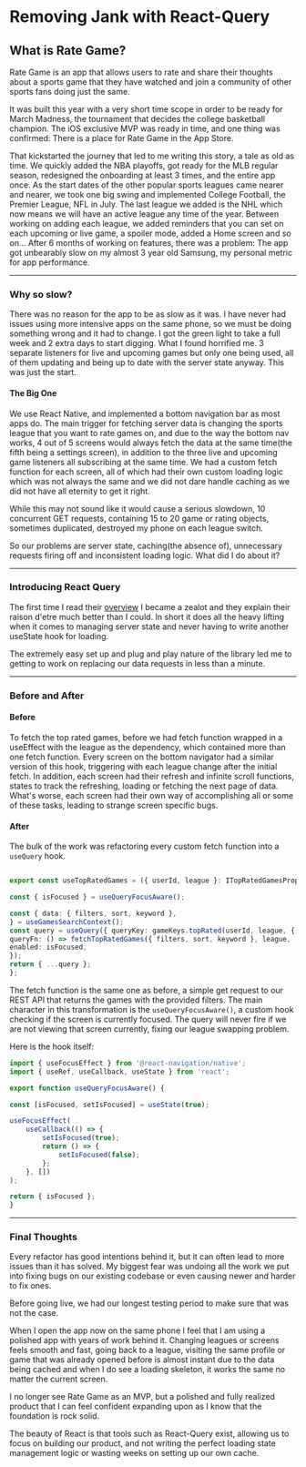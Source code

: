 # Removing Jank with React-Query

## **What is Rate Game?**

Rate Game is an app that allows users to rate and share their thoughts about a sports game that they have watched and join a community of other sports fans doing just the same.

It was built this year with a very short time scope in order to be ready for March Madness, the tournament that decides the college basketball champion. The iOS exclusive MVP was ready in time, and one thing was confirmed: There is a place for Rate Game in the App Store.

That kickstarted the journey that led to me writing this story, a tale as old as time. We quickly added the NBA playoffs, got ready for the MLB regular season, redesigned the onboarding at least 3 times, and the entire app once.
As the start dates of the other popular sports leagues came nearer and nearer, we took one big swing and implemented College Football, the Premier League, NFL in July. The last league we added is the NHL which  now means we will have an active league any time of the year.
Between working on adding each league, we added reminders that you can set on each upcoming or live game, a spoiler mode, added a Home screen and so on...
After 6 months of working on features, there was a problem: The app got unbearably slow on my almost 3 year old Samsung, my personal metric for app performance.

---

### **Why so slow?**

There was no reason for the app to be as slow as it was. I have never had issues using more intensive apps on the same phone, so we must be doing something wrong and it had to change.
I got the green light to take a full week and 2 extra days to start digging. What I found horrified me. 3 separate listeners for live and upcoming games but only one being used, all of them updating and being up to date with the server state anyway. This was just the start.

#### **The Big One**

We use React Native, and implemented a bottom navigation bar as most apps do. The main trigger for fetching server data is changing the sports league that you want to rate games on, and due to the way the bottom nav works, 4 out of 5 screens would always fetch the data at the same time(the fifth being a settings screen), in addition to the three live and upcoming game listeners all subscribing at the same time.
We had a custom fetch function for each screen, all of which had their own custom loading logic which was not always the same and we did not dare handle caching as we did not have all eternity to get it right.

While this may not sound like it would cause a serious slowdown, 10 concurrent GET requests, containing 15 to 20 game or rating objects, sometimes duplicated, destroyed my phone on each league switch.

So our problems are server state, caching(the absence of), unnecessary requests firing off and inconsistent loading logic.
What did I do about it?

---

### **Introducing React Query**

The first time I read their [overview](https://tanstack.com/query/latest/docs/framework/react/overview) I became a zealot and they explain their raison d'etre much better than I could. In short it does all the heavy lifting when it comes to managing server state and never having to write another useState hook for loading.

The extremely easy set up and plug and play nature of the library led me to getting to work on replacing our data requests in less than a minute.

---

### **Before and After**

#### **Before**

To fetch the top rated games, before we had fetch function wrapped in a useEffect with the league as the dependency, which contained more than one fetch function. Every screen on the bottom navigator had a similar version of this hook, triggering with each league change after the initial fetch.
In addition, each screen had their refresh and infinite scroll functions, states to track the refreshing, loading or fetching the next page of data. What's worse, each screen had their own way of accomplishing all or some of these tasks, leading to strange screen specific bugs.

#### **After**

The bulk of the work was refactoring every custom fetch function into a `useQuery` hook.

```typescript

export const useTopRatedGames = ({ userId, league }: ITopRatedGamesProps) => {

const { isFocused } = useQueryFocusAware();

const { data: { filters, sort, keyword },
} = useGamesSearchContext();
const query = useQuery({ queryKey: gameKeys.topRated(userId, league, { filters, sort, keyword }),
queryFn: () => fetchTopRatedGames({ filters, sort, keyword }, league, 'ratings.weightedRating.avg:desc', '10' ),
enabled: isFocused,
});
return { ...query };
};

```

The fetch function is the same one as before, a simple get request to our REST API that returns the games with the provided filters. The main character in this transformation is the `useQueryFocusAware()`, a custom hook checking if the screen is currently focused. The query will never fire if we are not viewing that screen currently, fixing our league swapping problem.

Here is the hook itself:

```typescript
import { useFocusEffect } from '@react-navigation/native';
import { useRef, useCallback, useState } from 'react';

export function useQueryFocusAware() {

const [isFocused, setIsFocused] = useState(true);

useFocusEffect(
    useCallback(() => {
        setIsFocused(true);
        return () => {
            setIsFocused(false);
        };
    }, [])
);

return { isFocused };
}

```

---

### **Final Thoughts**

Every refactor has good intentions behind it, but it can often lead to more issues than it has solved. My biggest fear was undoing all the work we put into fixing bugs on our existing codebase or even causing newer and harder to fix ones.

Before going live, we had our longest testing period to make sure that was not the case.

When I open the app now on the same phone I feel that I am using a polished app with years of work behind it. Changing leagues or screens feels smooth and fast, going back to a league, visiting the same profile or game that was already opened before is almost instant due to the data being cached and when I do see a loading skeleton, it works the same no matter the current screen.

I no longer see Rate Game as an MVP, but a polished and fully realized product that I can feel confident expanding upon as I know that the foundation is rock solid.

The beauty of React is that tools such as React-Query exist, allowing us to focus on building our product, and not writing the perfect loading state management logic or wasting weeks on setting up our own cache.
